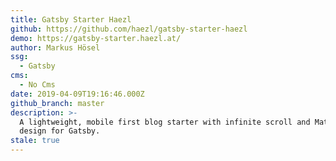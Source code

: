 ```yaml
---
title: Gatsby Starter Haezl
github: https://github.com/haezl/gatsby-starter-haezl
demo: https://gatsby-starter.haezl.at/
author: Markus Hösel
ssg:
  - Gatsby
cms:
  - No Cms
date: 2019-04-09T19:16:46.000Z
github_branch: master
description: >-
  A lightweight, mobile first blog starter with infinite scroll and Material-UI
  design for Gatsby.
stale: true
---
```

